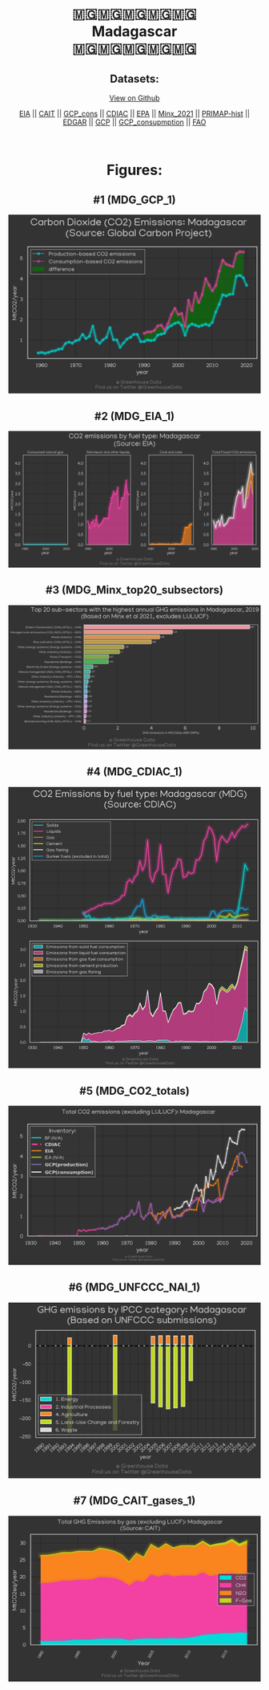 
<center>
<h1 align="center">
🇲🇬🇲🇬🇲🇬🇲🇬🇲🇬
<br>
Madagascar
<br>
🇲🇬🇲🇬🇲🇬🇲🇬🇲🇬
</h1>
<h2>Datasets:</h2>
<p><a href="https://github.com/dquintani/GreenhouseData/tree/master/country_data/MDG_Madagascar/data">View on Github</a>
<br></p><p><a href="data/MDG_EIA.csv">EIA</a> || <a href="data/MDG_CAIT.csv">CAIT</a> || <a href="data/MDG_GCP_cons.csv">GCP_cons</a> || <a href="data/MDG_CDIAC.csv">CDIAC</a> || <a href="data/MDG_EPA.csv">EPA</a> || <a href="data/MDG_Minx_2021.csv">Minx_2021</a> || <a href="data/MDG_PRIMAP-hist.csv">PRIMAP-hist</a> || <a href="data/MDG_EDGAR.csv">EDGAR</a> || <a href="data/MDG_GCP.csv">GCP</a> || <a href="data/MDG_GCP_consupmption.csv">GCP_consupmption</a> || <a href="data/MDG_FAO.csv">FAO</a></p><p><br></p>
<h1>Figures:</h1><h2>#1 (MDG_GCP_1)</h2>
<p><img alt="" src="figures/MDG_GCP_1.png" /></p><h2>#2 (MDG_EIA_1)</h2>
<p><img alt="" src="figures/MDG_EIA_1.png" /></p><h2>#3 (MDG_Minx_top20_subsectors)</h2>
<p><img alt="" src="figures/MDG_Minx_top20_subsectors.png" /></p><h2>#4 (MDG_CDIAC_1)</h2>
<p><img alt="" src="figures/MDG_CDIAC_1.png" /></p><h2>#5 (MDG_CO2_totals)</h2>
<p><img alt="" src="figures/MDG_CO2_totals.png" /></p><h2>#6 (MDG_UNFCCC_NAI_1)</h2>
<p><img alt="" src="figures/MDG_UNFCCC_NAI_1.png" /></p><h2>#7 (MDG_CAIT_gases_1)</h2>
<p><img alt="" src="figures/MDG_CAIT_gases_1.png" /></p>